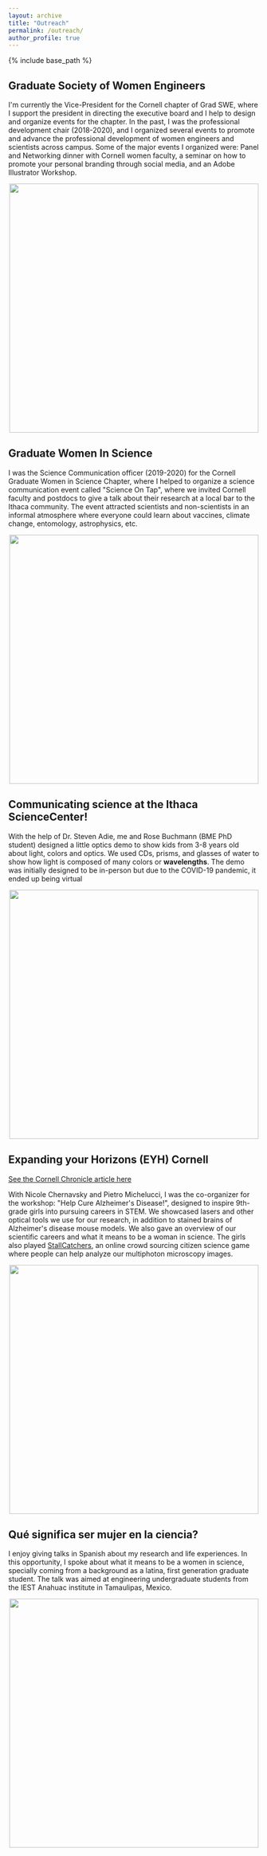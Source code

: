 ```yaml
---
layout: archive
title: "Outreach"
permalink: /outreach/
author_profile: true
---
```



{% include base_path %}

Graduate Society of Women Engineers 
-----

I'm currently the Vice-President for the Cornell chapter of Grad SWE, where I support the president in directing the executive board and I help to design and organize events for the chapter. In the past, I was the professional development chair (2018-2020), and I organized several events to promote and advance the professional development of women engineers and scientists across campus. Some of the major events I organized were: Panel and Networking dinner with Cornell women faculty, a seminar on how to promote your personal branding through social media, and an Adobe Illustrator Workshop. 

<p align="center">
<img src="https://nancyruizu.github.io/files/gradSWE.png" width="500px"> 
</p>

Graduate Women In Science
-----

I was the Science Communication officer (2019-2020) for the Cornell Graduate Women in Science Chapter, where I helped to organize a science communication event called "Science On Tap", where we invited Cornell faculty and postdocs to give a talk about their research at a local bar to the Ithaca community. The event attracted scientists and non-scientists in an informal atmosphere where everyone could learn about vaccines, climate change, entomology, astrophysics, etc. 

<p align="center">
<img src="https://nancyruizu.github.io/files/ScienceOnTap.jpg" width="500px"> 
</p>

Communicating science at the Ithaca ScienceCenter!
-----

With the help of Dr. Steven Adie, me and Rose Buchmann (BME PhD student) designed a little optics demo to show kids from 3-8 years old about light, colors and optics. We used CDs, prisms, and glasses of water to show how light is composed of many colors or **wavelengths**. The demo was initially designed to be in-person but due to the COVID-19 pandemic, it ended up being virtual

<p align="center">
<img src="https://nancyruizu.github.io/files/NancyRose_DayBeforePrep.jpg" width="500px"> 
</p>

Expanding your Horizons (EYH) Cornell
-----

[See the Cornell Chronicle article here](https://news.cornell.edu/stories/2022/04/biomedical-engineers-inspire-9th-graders-neuroscience)

With Nicole Chernavsky and Pietro Michelucci, I was the co-organizer for the workshop: "Help Cure Alzheimer's Disease!", designed to inspire 9th-grade girls into pursuing careers in STEM. We showcased lasers and other optical tools we use for our research, in addition to stained brains of Alzheimer's disease mouse models. We also gave an overview of our scientific careers and what it means to be a woman in science. The girls also played [StallCatchers](https://stallcatchers.com/main), an online crowd sourcing citizen science game where people can help analyze our multiphoton microscopy images. 

<p align="center">
<img src="https://nancyruizu.github.io/files/EYH2.jpeg" width="500px"> 
</p>


Qué significa ser mujer en la ciencia?
------
I enjoy giving talks in Spanish about my research and life experiences. In this opportunity, I spoke about what it means to be a women in science, specially coming from a background as a latina, first generation graduate student. The talk was aimed at engineering undergraduate students from the IEST Anahuac institute in Tamaulipas, Mexico.

<p align="center">
<img src="https://nancyruizu.github.io/files/charlaMexico.jpg" width="500px"> 
</p>
